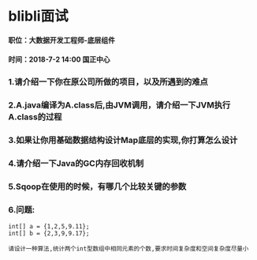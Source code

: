 # blibli面试 
#### 职位：大数据开发工程师-底层组件  
#### 时间：2018-7-2 14:00 国正中心

### 1.请介绍一下你在原公司所做的项目，以及所遇到的难点

### 2.A.java编译为A.class后,由JVM调用，请介绍一下JVM执行A.class的过程

### 3.如果让你用基础数据结构设计Map底层的实现,你打算怎么设计

### 4.请介绍一下Java的GC内存回收机制

### 5.Sqoop在使用的时候，有哪几个比较关键的参数

### 6.问题:  
```
int[] a = {1,2,5,9.11};
int[] b = {2,3,9,9.17};

请设计一种算法,统计两个int型数组中相同元素的个数,要求时间复杂度和空间复杂度尽量小

```



